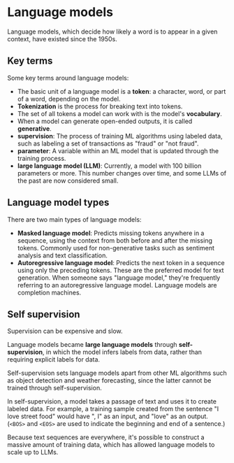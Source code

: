# Language models

Language models, which decide how likely a word is to appear in a given context, have existed since the 1950s.

## Key terms

Some key terms around language models:

- The basic unit of a language model is a **token**: a character, word, or part of a word, depending on the model.
- **Tokenization** is the process for breaking text into tokens.
- The set of all tokens a model can work with is the model's **vocabulary**.
- When a model can generate open-ended outputs, it is called **generative**.
- **supervision**: The process of training ML algorithms using labeled data, such as labeling a set of transactions as "fraud" or "not fraud".
- **parameter**: A variable within an ML model that is updated through the training process.
- **large language model (LLM)**: Currently, a model with 100 billion parameters or more. This number changes over time, and some LLMs of the past are now considered small.

## Language model types

There are two main types of language models:

- **Masked language model**: Predicts missing tokens anywhere in a sequence, using the context from both before and after the missing tokens. Commonly used for non-generative tasks such as sentiment analysis and text classification.
- **Autoregressive language model**: Predicts the next token in a sequence using only the preceding tokens. These are the preferred model for text generation. When someone says "language model," they're frequently referring to an autoregressive language model. Language models are completion machines.

## Self supervision

Supervision can be expensive and slow.

Language models became **large language models** through **self-supervision**, in which the model infers labels from data, rather than requiring explicit labels for data.

Self-supervision sets language models apart from other ML algorithms such as object detection and weather forecasting, since the latter cannot be trained through self-supervision.

In self-supervision, a model takes a passage of text and uses it to create labeled data. For example, a training sample created from the sentence "I love street food" would have "<BOS>, I" as an input, and "love" as an output. (`<BOS>` and `<EOS>` are used to indicate the beginning and end of a sentence.)

Because text sequences are everywhere, it's possible to construct a massive amount of training data, which has allowed language models to scale up to LLMs.
